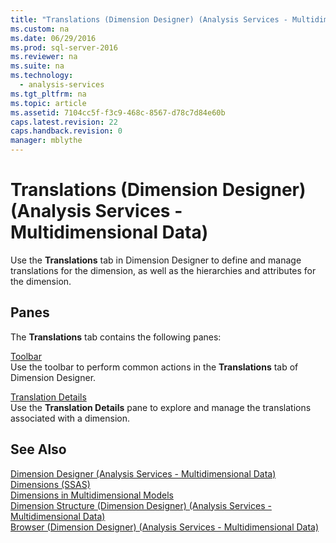 ```yaml
---
title: "Translations (Dimension Designer) (Analysis Services - Multidimensional Data)"
ms.custom: na
ms.date: 06/29/2016
ms.prod: sql-server-2016
ms.reviewer: na
ms.suite: na
ms.technology: 
  - analysis-services
ms.tgt_pltfrm: na
ms.topic: article
ms.assetid: 7104cc5f-f3c9-468c-8567-d78c7d84e60b
caps.latest.revision: 22
caps.handback.revision: 0
manager: mblythe
---
```

# Translations (Dimension Designer) (Analysis Services - Multidimensional Data)
Use the **Translations** tab in Dimension Designer to define and manage translations for the dimension, as well as the hierarchies and attributes for the dimension.  
  
## Panes  
 The **Translations** tab contains the following panes:  
  
 [Toolbar](../../Topics/TopicNameNotContainA/Toolbar--Translations-Tab--Dimension-Designer---Analysis-Services---Multidimensional-Data-.md)  
 Use the toolbar to perform common actions in the **Translations** tab of Dimension Designer.  
  
 [Translation Details](../../Topics/TopicNameNotContainA/Translation-Details--Translations-Tab--Dimension-Designer---Analysis-Services---Multidimensional-Data-.md)  
 Use the **Translation Details** pane to explore and manage the translations associated with a dimension.  
  
## See Also  
 [Dimension Designer (Analysis Services - Multidimensional Data)](../../Topics/TopicNameNotContainA/Dimension-Designer--Analysis-Services---Multidimensional-Data-.md)   
 [Dimensions (SSAS)](assetId:///2b114135-2572-4479-8c81-3ccf0cfeb9f7)   
 [Dimensions in Multidimensional Models](../../Topics/TopicNameNotContainA/Dimensions-in-Multidimensional-Models.md)   
 [Dimension Structure (Dimension Designer) (Analysis Services - Multidimensional Data)](../../Topics/TopicNameNotContainA/Dimension-Structure--Dimension-Designer---Analysis-Services---Multidimensional-Data-.md)   
 [Browser (Dimension Designer) (Analysis Services - Multidimensional Data)](../../Topics/TopicNameNotContainA/Browser--Dimension-Designer---Analysis-Services---Multidimensional-Data-.md)